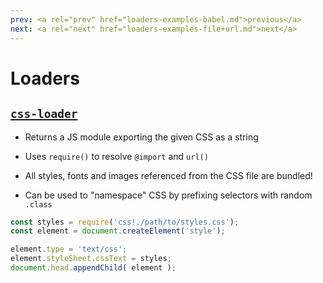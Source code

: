 ```yaml
---
prev: <a rel="prev" href="loaders-examples-babel.md">previous</a>
next: <a rel="next" href="loaders-examples-file+url.md">next</a>
---
```


# Loaders

## [`css-loader`](https://github.com/webpack/css-loader)

- Returns a JS module exporting the given CSS as a string

- Uses `require()` to resolve `@import` and `url()`

- All styles, fonts and images referenced from the CSS file are bundled!

- Can be used to "namespace" CSS by prefixing selectors with random `.class`

```js
const styles = require('css!./path/to/styles.css');
const element = document.createElement('style');

element.type = 'text/css';
element.styleSheet.cssText = styles;
document.head.appendChild( element );
```
<!--{data-bespoke-bullet}-->
